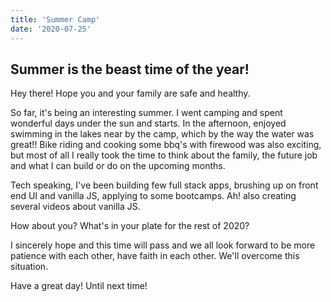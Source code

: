 ```yaml
---
title: 'Summer Camp'
date: '2020-07-25'
---
```


## Summer is the beast time of the year!
Hey there! Hope you and your family are safe and healthy.

So far, it's being an interesting summer. I went camping and spent wonderful days under the sun and starts. In the afternoon, enjoyed swimming in the lakes near by the camp, which by the way the water was great!! Bike riding and cooking some bbq's with firewood was also exciting, but most of all I really took the time to think about the family, the future job and what I can build or do on the upcoming months.

Tech speaking, I've been building few full stack apps, brushing up on front end UI and vanilla JS, applying to some bootcamps. Ah! also creating several videos about vanilla JS.

How about you? What's in your plate for the rest of 2020?

I sincerely hope and this time will pass and we all look forward to be more patience with each other, have faith in each other. We'll overcome this situation.

Have a great day! Until next time!